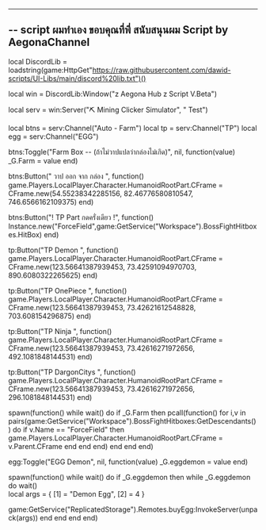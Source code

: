 -----------------------------------------------------------------------------------------
-- script ผมทำเอง ขอบคุณที่พี่ สนับสนุนผม Script by AegonaChannel
-----------------------------------------------------------------------------------------

local DiscordLib = loadstring(game:HttpGet"https://raw.githubusercontent.com/dawid-scripts/UI-Libs/main/discord%20lib.txt")()

local win = DiscordLib:Window("z Aegona Hub z Script V.Beta")

local serv = win:Server("⛏️ Mining Clicker Simulator", " Test")

local btns = serv:Channel("Auto - Farm")
local tp = serv:Channel("TP")
local egg = serv:Channel("EGG")

btns:Toggle("Farm Box -- (ถ้าไม่วาปแปลว่ากล่องไม่เกิด)", nil, function(value)
_G.Farm = value
end)

btns:Button(" วาป ออก จาก กล่อง ", function()
game.Players.LocalPlayer.Character.HumanoidRootPart.CFrame = CFrame.new(54.55238342285156, 82.46776580810547, 746.6566162109375)
end)

btns:Button("! TP Part กดครั่งเดียว !", function()
Instance.new("ForceField",game:GetService("Workspace").BossFightHitboxes.HitBox)
end)

tp:Button("TP Demon ", function()
game.Players.LocalPlayer.Character.HumanoidRootPart.CFrame = CFrame.new(123.56641387939453, 73.42591094970703, 890.6080322265625)
end)

tp:Button("TP OnePiece ", function()
game.Players.LocalPlayer.Character.HumanoidRootPart.CFrame = CFrame.new(123.56641387939453, 73.42621612548828, 703.608154296875)
end)

tp:Button("TP Ninja ", function()
game.Players.LocalPlayer.Character.HumanoidRootPart.CFrame = CFrame.new(123.56641387939453, 73.42616271972656, 492.1081848144531)
end)

tp:Button("TP DargonCitys ", function()
game.Players.LocalPlayer.Character.HumanoidRootPart.CFrame = CFrame.new(123.56641387939453, 73.42616271972656, 296.1081848144531)
end)

spawn(function()
            while wait() do 
                if _G.Farm then
                    pcall(function()
for i,v in pairs(game:GetService("Workspace").BossFightHitboxes:GetDescendants()) do
   if v.Name == "ForceField" then 
game.Players.LocalPlayer.Character.HumanoidRootPart.CFrame = v.Parent.CFrame
end
end
end)
end
end
end)

egg:Toggle("EGG Demon", nil, function(value)
_G.eggdemon = value
end)


spawn(function()
            while wait() do 
                if _G.eggdemon then
                    while _G.eggdemon do wait()  
local args = {
    [1] = "Demon Egg",
    [2] = 4
}

game:GetService("ReplicatedStorage").Remotes.buyEgg:InvokeServer(unpack(args))
end
end
end
end)
